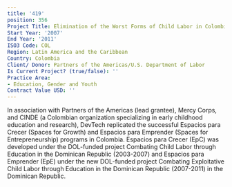 ```yaml
---
title: '419'
position: 356
Project Title: Elimination of the Worst Forms of Child Labor in Colombia
Start Year: '2007'
End Year: '2011'
ISO3 Code: COL
Region: Latin America and the Caribbean
Country: Colombia
Client/ Donor: Partners of the Americas/U.S. Department of Labor
Is Current Project? (true/false): ''
Practice Area:
- Education, Gender and Youth
Contract Value USD: ''
---
```


In association with Partners of the Americas (lead grantee), Mercy Corps, and CINDE (a Colombian organization specializing in early childhood education and research), DevTech  replicated the successful Espacios para Crecer (Spaces for Growth) and Espacios para Emprender (Spaces for Entrepreneurship) programs in Colombia. Espacios para Crecer (EpC) was developed under the DOL-funded project Combating Child Labor through Education in the Dominican Republic (2003-2007) and Espacios para Emprender (EpE) under the new DOL-funded project Combating Exploitative Child Labor through Education in the Dominican Republic (2007-2011) in the Dominican Republic.